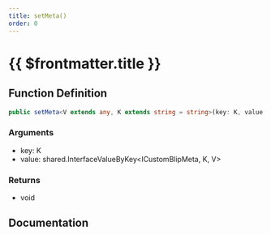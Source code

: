 ```yaml
---
title: setMeta()
order: 0
---
```


# {{ $frontmatter.title }}

## Function Definition

```ts
public setMeta<V extends any, K extends string = string>(key: K, value: shared.InterfaceValueByKey<ICustomBlipMeta, K, V>): void;
```

### Arguments

* key: K
* value: shared.InterfaceValueByKey\<ICustomBlipMeta, K, V\>

### Returns

* void

## Documentation

<!--@include: ./parts/setMeta.md-->
